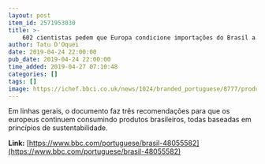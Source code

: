 ```yaml
---
layout: post
item_id: 2571953030
title: >-
    602 cientistas pedem que Europa condicione importações do Brasil a cumprimento de compromissos ambientais
author: Tatu D'Oquei
date: 2019-04-24 22:00:00
pub_date: 2019-04-24 22:00:00
time_added: 2019-04-27 07:10:48
categories: []
tags: []
image: https://ichef.bbci.co.uk/news/1024/branded_portuguese/8777/production/_106597643_amazoniaaerea.jpg
---
```


Em linhas gerais, o documento faz três recomendações para que os europeus continuem consumindo produtos brasileiros, todas baseadas em princípios de sustentabilidade.

**Link:** [https://www.bbc.com/portuguese/brasil-48055582](https://www.bbc.com/portuguese/brasil-48055582)

